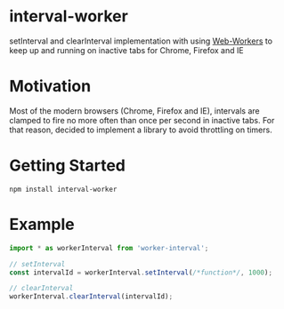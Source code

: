 # interval-worker
setInterval and clearInterval implementation with using [Web-Workers](https://developer.mozilla.org/en-US/docs/Web/API/Web_Workers_API/Using_web_workers)
to keep up and running on inactive tabs for Chrome, Firefox and IE

# Motivation
Most of the modern browsers (Chrome, Firefox and IE), intervals are clamped to fire no more often than once per second in inactive tabs.
For that reason, decided to implement a library to avoid throttling on timers.

# Getting Started
```
npm install interval-worker
```

# Example
```javascript
import * as workerInterval from 'worker-interval';

// setInterval
const intervalId = workerInterval.setInterval(/*function*/, 1000);

// clearInterval
workerInterval.clearInterval(intervalId);
```

